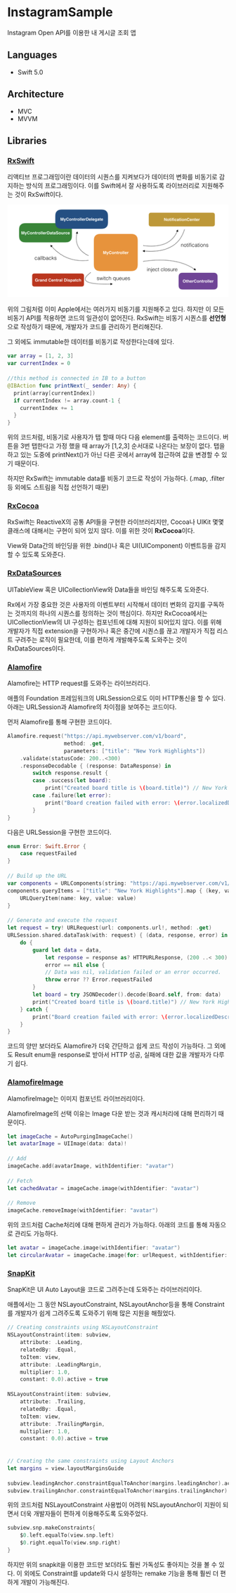 # InstagramSample

Instagram Open API를 이용한 내 게시글 조회 앱

## Languages

- Swift 5.0

## Architecture

- MVC
- MVVM

## Libraries

### [RxSwift](https://github.com/ReactiveX/RxSwift)

리액티브 프로그래밍이란 데이터의 시퀀스를 지켜보다가 데이터의 변화를 비동기로 감지하는 방식의 프로그래밍이다. 이를 Swift에서 잘 사용하도록 라이브러리로 지원해주는 것이 RxSwift이다. 

![screenshot](./image/complexApple.png)

위의 그림처럼 이미 Apple에서는 여러가지 비동기를 지원해주고 있다. 하지만 이 모든 비동기 API를 적용하면 코드의 일관성이 없어진다. RxSwift는 비동기 시퀀스를 **선언형**으로 작성하기 때문에, 개발자가 코드를 관리하기 편리해진다. 

그 외에도 immutable한 데이터를 비동기로 작성한다는데에 있다.

~~~swift
var array = [1, 2, 3]
var currentIndex = 0

//this method is connected in IB to a button
@IBAction func printNext(_ sender: Any) {
  print(array[currentIndex])
  if currentIndex != array.count-1 {
    currentIndex += 1
  }
}
~~~

위의 코드처럼, 비동기로 사용자가 탭 할때 마다 다음 element를 출력하는 코드이다. 버튼을 3번 탭한다고 가정 했을 때 array가 [1,2,3] 순서대로 나온다는 보장이 없다. 탭을 하고 있는 도중에 printNext()가 아닌 다른 곳에서 array에 접근하여 값을 변경할 수 있기 때문이다. 

하지만 RxSwift는 immutable data를 비동기 코드로 작성이 가능하다. (.map, .filter등 외에도 스트림을 직접 선언하기 때문)

### [RxCocoa](https://github.com/ReactiveX/RxSwift/tree/master/RxCocoa) 

RxSwift는 ReactiveX의 공통 API들을 구현한 라이브러리지만, Cocoa나 UIKit 몇몇 클래스에 대해서는 구현이 되어 있지 않다. 이를 위한 것이 **RxCocoa**이다. 

View와 Data간의 바인딩을 위한 .bind()나 혹은 UI(UIComponent) 이벤트등을 감지할 수 있도록 도와준다.

### [RxDataSources](https://github.com/RxSwiftCommunity/RxDataSources)

UITableView 혹은 UICollectionView와 Data들을 바인딩 해주도록 도와준다. 

Rx에서 가장 중요한 것은 사용자의 이벤트부터 시작해서 데이터 변화의 감지를 구독하는 것까지의 하나의 시퀀스를 정의하는 것이 핵심이다. 하지만 RxCocoa에서는 UICollectionView의 UI 구성하는 컴포넌트에 대해 지원이 되어있지 않다. 이를 위해 개발자가 직접 extension을 구현하거나 혹은 중간에 시퀀스를 끊고 개발자가 직접 리스트 구려주는 로직이 필요한데, 이를 편하게 개발해주도록 도와주는 것이 RxDataSources이다.

### [Alamofire](https://github.com/Alamofire/Alamofire) 

Alamofire는 HTTP request를 도와주는 라이브러리다.

애플의 Foundation 프레임워크의 URLSession으로도 이미 HTTP통신을 할 수 있다. 아래는 URLSession과 Alamofire의 차이점을 보여주는 코드이다.

먼저 Alamofire를 통해 구현한 코드이다.

```swift
Alamofire.request("https://api.mywebserver.com/v1/board", 
                  method: .get, 
                  parameters: ["title": "New York Highlights"])
    .validate(statusCode: 200..<300)
    .responseDecodable { (response: DataResponse) in
        switch response.result {
        case .success(let board):
            print("Created board title is \(board.title)") // New York Highlights
        case .failure(let error):
            print("Board creation failed with error: \(error.localizedDescription)")
        }
}
```

다음은 URLSession을 구현한 코드이다.

~~~swift
enum Error: Swift.Error {
    case requestFailed
}

// Build up the URL
var components = URLComponents(string: "https://api.mywebserver.com/v1/board")!
components.queryItems = ["title": "New York Highlights"].map { (key, value) in
    URLQueryItem(name: key, value: value)
}

// Generate and execute the request
let request = try! URLRequest(url: components.url!, method: .get)
URLSession.shared.dataTask(with: request) { (data, response, error) in
    do {
        guard let data = data,
            let response = response as? HTTPURLResponse, (200 ..< 300) ~= response.statusCode,
            error == nil else {
            // Data was nil, validation failed or an error occurred.
            throw error ?? Error.requestFailed
        }
        let board = try JSONDecoder().decode(Board.self, from: data)
        print("Created board title is \(board.title)") // New York Highlights
    } catch {
        print("Board creation failed with error: \(error.localizedDescription)")
    }
}
~~~

코드의 양만 보더라도 Alamofire가 더욱 간단하고 쉽게 코드 작성이 가능하다. 그 외에도 Result enum을 response로 받아서 HTTP 성공, 실패에 대한 값을 개발자가 다루기 쉽다.

### [AlamofireImage](<https://github.com/Alamofire/AlamofireImage>)  

AlamofireImage는 이미지 컴포넌트 라이브러리이다.

AlamofireImage의 선택 이유는 Image 다운 받는 것과 캐시처리에 대해 편리하기 때문이다. 

~~~swift
let imageCache = AutoPurgingImageCache()
let avatarImage = UIImage(data: data)!

// Add
imageCache.add(avatarImage, withIdentifier: "avatar")

// Fetch
let cachedAvatar = imageCache.image(withIdentifier: "avatar")

// Remove
imageCache.removeImage(withIdentifier: "avatar")
~~~

위의 코드처럼 Cache처리에 대해 편하게 관리가 가능하다. 아래의 코드를 통해 자동으로 관리도 가능하다.

~~~swift
let avatar = imageCache.image(withIdentifier: "avatar")
let circularAvatar = imageCache.image(for: urlRequest, withIdentifier: "circle")
~~~

### [SnapKit](https://github.com/SnapKit/SnapKit) 

SnapKit은 UI Auto Layout을 코드로 그려주는데 도와주는 라이브러리이다. 

애플에서는 그 동안 NSLayoutConstraint, NSLayoutAnchor등을 통해 Constraint를 개발자가 쉽게 그려주도록 도와주기 위해 많은 지원을 해줬었다. 

~~~swift
// Creating constraints using NSLayoutConstraint
NSLayoutConstraint(item: subview,
    attribute: .Leading,
    relatedBy: .Equal,
    toItem: view,
    attribute: .LeadingMargin,
    multiplier: 1.0,
    constant: 0.0).active = true
 
NSLayoutConstraint(item: subview,
    attribute: .Trailing,
    relatedBy: .Equal,
    toItem: view,
    attribute: .TrailingMargin,
    multiplier: 1.0,
    constant: 0.0).active = true
 
 
// Creating the same constraints using Layout Anchors
let margins = view.layoutMarginsGuide
 
subview.leadingAnchor.constraintEqualToAnchor(margins.leadingAnchor).active = true
subview.trailingAnchor.constraintEqualToAnchor(margins.trailingAnchor).active = true
~~~

위의 코드처럼 NSLayoutConstraint 사용법이 어려워 NSLayoutAnchor이 지원이 되면서 더욱 개발자들이 편하게 이용해주도록 도와주었다. 

~~~swift
subview.snp.makeConstraints{
    $0.left.equalTo(view.snp.left)
    $0.right.equalTo(view.snp.right)
}
~~~

하지만 위의 snapkit을 이용한 코드만 보더라도 훨씬 가독성도 좋아지는 것을 볼 수 있다. 이 외에도 Constraint를 update와 다시 설정하는 remake 기능을 통해 훨씬 더 편하게 개발이 가능해진다.



